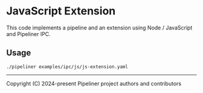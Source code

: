 # JavaScript Extension

This code implements a pipeline and an extension using Node / JavaScript and Pipeliner IPC.

## Usage

```shell
./pipeliner examples/ipc/js/js-extension.yaml
```

---

Copyright (C) 2024-present Pipeliner project authors and contributors